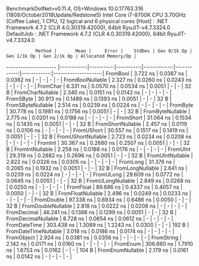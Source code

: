 
BenchmarkDotNet=v0.11.4, OS=Windows 10.0.17763.316 (1809/October2018Update/Redstone5)
Intel Core i7-8700K CPU 3.70GHz (Coffee Lake), 1 CPU, 12 logical and 6 physical cores
  [Host]     : .NET Framework 4.7.2 (CLR 4.0.30319.42000), 64bit RyuJIT-v4.7.3324.0
  DefaultJob : .NET Framework 4.7.2 (CLR 4.0.30319.42000), 64bit RyuJIT-v4.7.3324.0


               Method |       Mean |     Error |    StdDev | Gen 0/1k Op | Gen 1/1k Op | Gen 2/1k Op | Allocated Memory/Op |
--------------------- |-----------:|----------:|----------:|------------:|------------:|------------:|--------------------:|
             FromBool |   3.722 ns | 0.0387 ns | 0.0362 ns |           - |           - |           - |                   - |
     FromBoolNullable |   2.327 ns | 0.0260 ns | 0.0243 ns |           - |           - |           - |                   - |
             FromChar |   6.331 ns | 0.0570 ns | 0.0534 ns |      0.0051 |           - |           - |                32 B |
     FromCharNullable |   2.340 ns | 0.0151 ns | 0.0142 ns |           - |           - |           - |                   - |
            FromSByte |  30.913 ns | 0.1489 ns | 0.1393 ns |      0.0051 |           - |           - |                32 B |
    FromSByteNullable |   2.514 ns | 0.0239 ns | 0.0224 ns |           - |           - |           - |                   - |
             FromByte |  30.778 ns | 0.1981 ns | 0.1756 ns |      0.0051 |           - |           - |                32 B |
     FromByteNullable |   2.775 ns | 0.0201 ns | 0.0188 ns |           - |           - |           - |                   - |
            FromShort |  31.064 ns | 0.1534 ns | 0.1435 ns |      0.0051 |           - |           - |                32 B |
    FromShortNullable |   2.457 ns | 0.0119 ns | 0.0106 ns |           - |           - |           - |                   - |
           FromUShort |  30.557 ns | 0.1517 ns | 0.1419 ns |      0.0051 |           - |           - |                32 B |
   FromUShortNullable |   2.723 ns | 0.0234 ns | 0.0208 ns |           - |           - |           - |                   - |
              FromInt |  30.367 ns | 0.2680 ns | 0.2507 ns |      0.0051 |           - |           - |                32 B |
      FromIntNullable |   2.258 ns | 0.0188 ns | 0.0176 ns |           - |           - |           - |                   - |
             FromUInt |  29.319 ns | 0.2882 ns | 0.2696 ns |      0.0051 |           - |           - |                32 B |
     FromUIntNullable |   2.822 ns | 0.0326 ns | 0.0305 ns |           - |           - |           - |                   - |
             FromLong |  31.376 ns | 0.2065 ns | 0.1932 ns |      0.0051 |           - |           - |                32 B |
     FromLongNullable |   2.641 ns | 0.0239 ns | 0.0224 ns |           - |           - |           - |                   - |
            FromULong |  29.609 ns | 0.0772 ns | 0.0645 ns |      0.0051 |           - |           - |                32 B |
    FromULongNullable |   2.849 ns | 0.0268 ns | 0.0250 ns |           - |           - |           - |                   - |
            FromFloat |  89.696 ns | 0.4337 ns | 0.4057 ns |      0.0050 |           - |           - |                32 B |
    FromFloatNullable |   2.496 ns | 0.0249 ns | 0.0233 ns |           - |           - |           - |                   - |
           FromDouble |  97.338 ns | 0.6934 ns | 0.6486 ns |      0.0050 |           - |           - |                32 B |
   FromDoubleNullable |   2.818 ns | 0.0222 ns | 0.0208 ns |           - |           - |           - |                   - |
          FromDecimal |  46.241 ns | 0.1388 ns | 0.1299 ns |      0.0051 |           - |           - |                32 B |
  FromDecimalNullable |   8.728 ns | 0.0654 ns | 0.0612 ns |           - |           - |           - |                   - |
         FromDateTime | 303.438 ns | 1.3089 ns | 1.2243 ns |      0.0300 |           - |           - |               192 B |
 FromDateTimeNullable |   3.018 ns | 0.0186 ns | 0.0174 ns |           - |           - |           - |                   - |
           FromObject |   2.924 ns | 0.0381 ns | 0.0356 ns |           - |           - |           - |                   - |
           FromString |   2.142 ns | 0.0171 ns | 0.0160 ns |           - |           - |           - |                   - |
             FromEnum | 306.860 ns | 1.7910 ns | 1.6753 ns |      0.0162 |           - |           - |               104 B |
     FromEnumNullable |   2.179 ns | 0.0161 ns | 0.0142 ns |           - |           - |           - |                   - |
